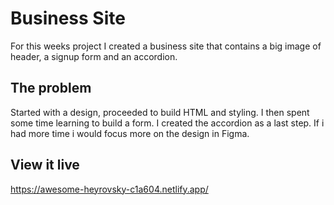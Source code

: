 # Business Site

For this weeks project I created a business site that contains a big image of header, a signup form and an accordion.

## The problem

Started with a design, proceeded to build HTML and styling. I then spent some time learning to build a form. I created the accordion as a last step. If i had more time i would focus more on the design in Figma. 

## View it live

https://awesome-heyrovsky-c1a604.netlify.app/